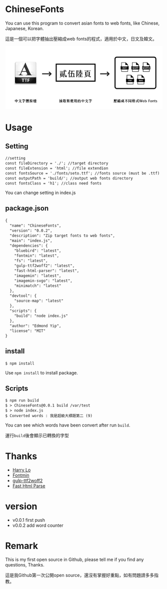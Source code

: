 # ChineseFonts
You can use this program to convert asian fonts to web fonts, like Chinese, Japanese, Korean.

這是一個可以把字體抽出壓縮成web fonts的程式，適用於中文，日文及韓文。

![convert font](https://raw.githubusercontent.com/edmondyip/ChineseFonts/master/flow.jpg)

# Usage

## Setting

```
//setting
const fileDirectory = './'; //target directory
const fileExtension = 'html'; //file extendion
const fontsSource = './fonts/seto.ttf'; //fonts source (must be .ttf)
const outputPath = 'build/'; //output web fonts directory
const fontsClass = 'h1'; //class need fonts
```
You can change setting in index.js

## package.json
```
{
  "name": "ChineseFonts",
  "version": "0.0.2",
  "description": "Zip target fonts to web fonts",
  "main": "index.js",
  "dependencies": {
    "bluebird": "latest",
    "fontmin": "latest",
    "fs": "latest",
    "gulp-ttf2woff2": "latest",
    "fast-html-parser": "latest",
    "imagemin": "latest",
    "imagemin-svgo": "latest",
    "minimatch": "latest"
  },
  "devtool": {
    "source-map": "latest"
  },
  "scripts": {
    "build": "node index.js"
  },
  "author": "Edmond Yip",
  "license": "MIT"
}

```
## install
```
$ npm install
```
Use `npm install` to install package.

## Scripts
```
$ npm run build
$ > ChineseFonts@0.0.1 build /var/test
$ > node index.js
$ Converted words : 我是超級大標題第二 (9)
```
You can see which words have been convert after run `build`.

運行`build`後會顯示已轉換的字型

# Thanks

* [Harry Lo](https://github.com/apple1324hk)
* [Fontmin](https://github.com/ecomfe/fontmin)
* [gulp-ttf2woff2](https://github.com/nfroidure/gulp-ttf2woff2)
* [Fast Html Parse](https://github.com/ashi009/node-fast-html-parser)

# version

* v0.0.1 first push
* v0.0.2 add word counter

# Remark

This is my first open source in Github, please tell me if you find any questions, Thanks.

這是我Github第一次公開open source，還沒有掌握好重點，如有問題請多多指教。
